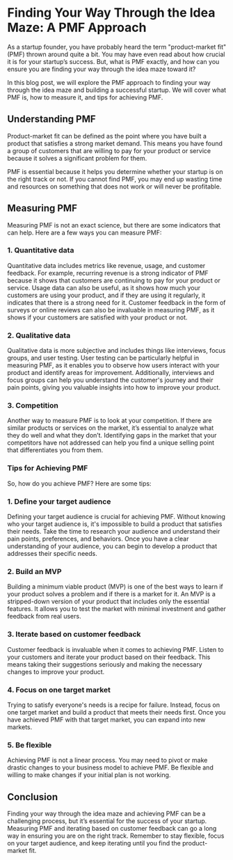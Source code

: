 # Finding Your Way Through the Idea Maze: A PMF Approach

As a startup founder, you have probably heard the term "product-market fit" (PMF) thrown around quite a bit. You may have even read about how crucial it is for your startup’s success. But, what is PMF exactly, and how can you ensure you are finding your way through the idea maze toward it?

In this blog post, we will explore the PMF approach to finding your way through the idea maze and building a successful startup. We will cover what PMF is, how to measure it, and tips for achieving PMF.

## Understanding PMF

Product-market fit can be defined as the point where you have built a product that satisfies a strong market demand. This means you have found a group of customers that are willing to pay for your product or service because it solves a significant problem for them. 

PMF is essential because it helps you determine whether your startup is on the right track or not. If you cannot find PMF, you may end up wasting time and resources on something that does not work or will never be profitable. 

## Measuring PMF

Measuring PMF is not an exact science, but there are some indicators that can help. Here are a few ways you can measure PMF:

### 1. Quantitative data

Quantitative data includes metrics like revenue, usage, and customer feedback. For example, recurring revenue is a strong indicator of PMF because it shows that customers are continuing to pay for your product or service. Usage data can also be useful, as it shows how much your customers are using your product, and if they are using it regularly, it indicates that there is a strong need for it. Customer feedback in the form of surveys or online reviews can also be invaluable in measuring PMF, as it shows if your customers are satisfied with your product or not.

### 2. Qualitative data

Qualitative data is more subjective and includes things like interviews, focus groups, and user testing. User testing can be particularly helpful in measuring PMF, as it enables you to observe how users interact with your product and identify areas for improvement. Additionally, interviews and focus groups can help you understand the customer's journey and their pain points, giving you valuable insights into how to improve your product.

### 3. Competition

Another way to measure PMF is to look at your competition. If there are similar products or services on the market, it’s essential to analyze what they do well and what they don’t. Identifying gaps in the market that your competitors have not addressed can help you find a unique selling point that differentiates you from them.

### Tips for Achieving PMF

So, how do you achieve PMF? Here are some tips:

### 1. Define your target audience

Defining your target audience is crucial for achieving PMF. Without knowing who your target audience is, it's impossible to build a product that satisfies their needs. Take the time to research your audience and understand their pain points, preferences, and behaviors. Once you have a clear understanding of your audience, you can begin to develop a product that addresses their specific needs.

### 2. Build an MVP

Building a minimum viable product (MVP) is one of the best ways to learn if your product solves a problem and if there is a market for it. An MVP is a stripped-down version of your product that includes only the essential features. It allows you to test the market with minimal investment and gather feedback from real users.

### 3. Iterate based on customer feedback

Customer feedback is invaluable when it comes to achieving PMF. Listen to your customers and iterate your product based on their feedback. This means taking their suggestions seriously and making the necessary changes to improve your product.

### 4. Focus on one target market

Trying to satisfy everyone's needs is a recipe for failure. Instead, focus on one target market and build a product that meets their needs first. Once you have achieved PMF with that target market, you can expand into new markets.

### 5. Be flexible

Achieving PMF is not a linear process. You may need to pivot or make drastic changes to your business model to achieve PMF. Be flexible and willing to make changes if your initial plan is not working.

## Conclusion

Finding your way through the idea maze and achieving PMF can be a challenging process, but it’s essential for the success of your startup. Measuring PMF and iterating based on customer feedback can go a long way in ensuring you are on the right track. Remember to stay flexible, focus on your target audience, and keep iterating until you find the product-market fit.